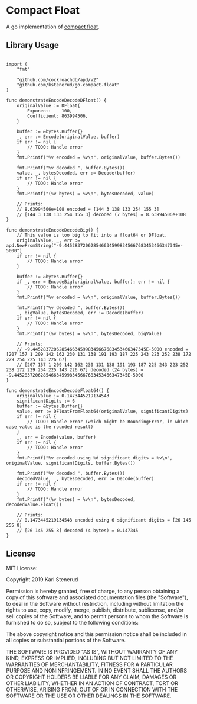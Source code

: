 Compact Float
=============

A go implementation of [compact float](https://github.com/kstenerud/compact-float/blob/master/compact-float-specification.md).



Library Usage
-------------

```golang

import (
	"fmt"

	"github.com/cockroachdb/apd/v2"
	"github.com/kstenerud/go-compact-float"
)

func demonstrateEncodeDecodeDFloat() {
	originalValue := DFloat{
		Exponent:    100,
		Coefficient: 863994506,
	}

	buffer := &bytes.Buffer{}
	_, err := Encode(originalValue, buffer)
	if err != nil {
		// TODO: Handle error
	}
	fmt.Printf("%v encoded = %v\n", originalValue, buffer.Bytes())

	fmt.Printf("%v decoded ", buffer.Bytes())
	value, _, bytesDecoded, err := Decode(buffer)
	if err != nil {
		// TODO: Handle error
	}
	fmt.Printf("(%v bytes) = %v\n", bytesDecoded, value)

	// Prints:
	// 8.63994506e+108 encoded = [144 3 138 133 254 155 3]
	// [144 3 138 133 254 155 3] decoded (7 bytes) = 8.63994506e+108
}

func demonstrateEncodeDecodeBig() {
	// This value is too big to fit into a float64 or DFloat.
	originalValue, _, err := apd.NewFromString("-9.4452837206285466345998345667683453466347345e-5000")
	if err != nil {
		// TODO: Handle error
	}

	buffer := &bytes.Buffer{}
	if _, err = EncodeBig(originalValue, buffer); err != nil {
		// TODO: Handle error
	}
	fmt.Printf("%v encoded = %v\n", originalValue, buffer.Bytes())

	fmt.Printf("%v decoded ", buffer.Bytes())
	_, bigValue, bytesDecoded, err := Decode(buffer)
	if err != nil {
		// TODO: Handle error
	}
	fmt.Printf("(%v bytes) = %v\n", bytesDecoded, bigValue)

	// Prints:
	// -9.4452837206285466345998345667683453466347345E-5000 encoded = [207 157 1 209 142 162 230 131 138 191 193 187 225 243 223 252 238 172 229 254 225 143 226 67]
	// [207 157 1 209 142 162 230 131 138 191 193 187 225 243 223 252 238 172 229 254 225 143 226 67] decoded (24 bytes) = -9.4452837206285466345998345667683453466347345E-5000
}

func demonstrateEncodeDecodeFloat64() {
	originalValue := 0.1473445219134543
	significantDigits := 6
	buffer := &bytes.Buffer{}
	value, err := DFloatFromFloat64(originalValue, significantDigits)
	if err != nil {
		// TODO: Handle error (which might be RoundingError, in which case value is the rounded result)
	}
	_, err = Encode(value, buffer)
	if err != nil {
		// TODO: Handle error
	}
	fmt.Printf("%v encoded using %d significant digits = %v\n", originalValue, significantDigits, buffer.Bytes())

	fmt.Printf("%v decoded ", buffer.Bytes())
	decodedValue, _, bytesDecoded, err := Decode(buffer)
	if err != nil {
		// TODO: Handle error
	}
	fmt.Printf("(%v bytes) = %v\n", bytesDecoded, decodedValue.Float())

	// Prints:
	// 0.1473445219134543 encoded using 6 significant digits = [26 145 255 8]
	// [26 145 255 8] decoded (4 bytes) = 0.147345
}
```



License
-------

MIT License:

Copyright 2019 Karl Stenerud

Permission is hereby granted, free of charge, to any person obtaining a copy of
this software and associated documentation files (the "Software"), to deal in
the Software without restriction, including without limitation the rights to
use, copy, modify, merge, publish, distribute, sublicense, and/or sell copies of
the Software, and to permit persons to whom the Software is furnished to do so,
subject to the following conditions:

The above copyright notice and this permission notice shall be included in all
copies or substantial portions of the Software.

THE SOFTWARE IS PROVIDED "AS IS", WITHOUT WARRANTY OF ANY KIND, EXPRESS OR
IMPLIED, INCLUDING BUT NOT LIMITED TO THE WARRANTIES OF MERCHANTABILITY, FITNESS
FOR A PARTICULAR PURPOSE AND NONINFRINGEMENT. IN NO EVENT SHALL THE AUTHORS OR
COPYRIGHT HOLDERS BE LIABLE FOR ANY CLAIM, DAMAGES OR OTHER LIABILITY, WHETHER
IN AN ACTION OF CONTRACT, TORT OR OTHERWISE, ARISING FROM, OUT OF OR IN
CONNECTION WITH THE SOFTWARE OR THE USE OR OTHER DEALINGS IN THE SOFTWARE.
